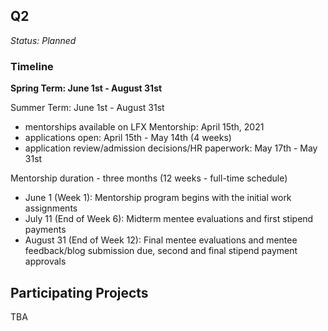 ## Q2

_Status: Planned_

### Timeline

**Spring Term: June 1st - August 31st**

Summer Term: June 1st - August  31st
- mentorships available on LFX Mentorship: April 15th, 2021
- applications open: April 15th - May 14th (4 weeks)
- application review/admission decisions/HR paperwork: May 17th - May 31st

Mentorship duration - three months \(12 weeks - full-time schedule\)

- June 1 (Week 1): Mentorship program begins with the initial work assignments
- July 11 (End of Week 6): Midterm mentee evaluations and first stipend payments
- August 31 (End of Week 12): Final mentee evaluations and mentee feedback/blog submission due, second and final stipend payment approvals

## Participating Projects

TBA
